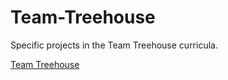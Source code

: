 # Team-Treehouse
Specific projects in the Team Treehouse curricula.


[Team Treehouse](https://imgur.com/J0h8HDg)
